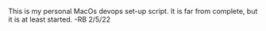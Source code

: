 This is my personal MacOs devops set-up script.  It is far from complete, but it is at least started. -RB 2/5/22
